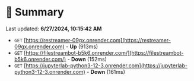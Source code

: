 # 📖 Summary
Last updated: **6/27/2024, 10:15:42 AM**

- `GET` [https://restreamer-09gx.onrender.com](https://restreamer-09gx.onrender.com) - **Up** (913ms)
- `GET` [https://filestreambot-b5k6.onrender.com/](https://filestreambot-b5k6.onrender.com/) - **Down** (152ms)
- `GET` [https://jupyterlab-python3-12-3.onrender.com](https://jupyterlab-python3-12-3.onrender.com) - **Down** (161ms)

